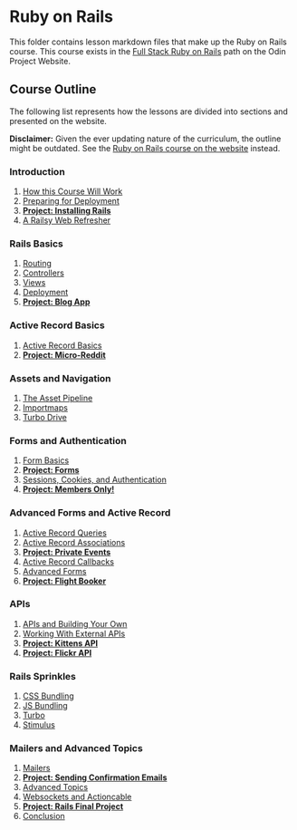 # Ruby on Rails

This folder contains lesson markdown files that make up the Ruby on Rails course. This course exists in the [Full Stack Ruby on Rails](https://www.theodinproject.com/paths/full-stack-ruby-on-rails/) path on the Odin Project Website.

## Course Outline

The following list represents how the lessons are divided into sections and presented on the website.

**Disclaimer:** Given the ever updating nature of the curriculum, the outline might be outdated. See the [Ruby on Rails course on the website](https://www.theodinproject.com/paths/full-stack-ruby-on-rails/courses/ruby-on-rails)
instead.

### Introduction
  1. [How this Course Will Work](introduction/how_this_course_will_work.md)
  2. [Preparing for Deployment](introduction/preparing_for_deployment.md)
  3. [**Project: Installing Rails**](introduction/project_installing_rails.md)
  4. [A Railsy Web Refresher](introduction/web_refresher.md)
### Rails Basics
  1. [Routing](rails_basics/routing.md)
  2. [Controllers](rails_basics/controllers.md)
  3. [Views](rails_basics/views.md)
  4. [Deployment](rails_basics/deployment.md)
  5. [**Project: Blog App**](rails_basics/project_blog_app.md)
### Active Record Basics
  1. [Active Record Basics](active_record_basics/active_record_basics.md)
  2. [**Project: Micro-Reddit**](active_record_basics/project_micro_reddit.md)
### Assets and Navigation
  1. [The Asset Pipeline](assets_and_navigation/asset_pipeline.md)
  2. [Importmaps](assets_and_navigation/importmap.md)
  3. [Turbo Drive](assets_and_navigation/turbo_drive.md)
### Forms and Authentication
  1. [Form Basics](forms_and_authentication/form_basics.md)
  2. [**Project: Forms**](forms_and_authentication/project_forms.md)
  3. [Sessions, Cookies, and Authentication](forms_and_authentication/sessions_cookies_authentication.md)
  4. [**Project: Members Only!**](forms_and_authentication/project_members_only.md)
### Advanced Forms and Active Record
  1. [Active Record Queries](advanced_forms_and_activerecord/active_record_queries.md)
  2. [Active Record Associations](advanced_forms_and_activerecord/active_record_associations.md)
  3. [**Project: Private Events**](advanced_forms_and_activerecord/project_private_events.md)
  4. [Active Record Callbacks](advanced_forms_and_activerecord/active_record_callbacks.md)
  5. [Advanced Forms](advanced_forms_and_activerecord/forms_advanced.md)
  6. [**Project: Flight Booker**](advanced_forms_and_activerecord/project_flight_booker.md)
### APIs
  1. [APIs and Building Your Own](apis/apis_and_building_your_own.md)
  2. [Working With External APIs](apis/working_with_external_apis.md)
  3. [**Project: Kittens API**](apis/project_kittens_api.md)
  4. [**Project: Flickr API**](apis/project_flickr_api.md)
### Rails Sprinkles
  1. [CSS Bundling](rails_sprinkles/css_bundling.md)
  2. [JS Bundling](rails_sprinkles/js_bundling.md)
  3. [Turbo](rails_sprinkles/turbo.md)
  4. [Stimulus](rails_sprinkles/stimulus_js.md)
### Mailers and Advanced Topics
  1. [Mailers](mailers_advanced_topics/mailers.md)
  2. [**Project: Sending Confirmation Emails**](mailers_advanced_topics/project_sending_confirmation_emails.md)
  3. [Advanced Topics](mailers_advanced_topics/advanced_topics.md)
  4. [Websockets and Actioncable](mailers_advanced_topics/websockets_and_actioncable.md)
  4. [**Project: Rails Final Project**](mailers_advanced_topics/project_final.md)
  5. [Conclusion](mailers_advanced_topics/conclusion.md)
